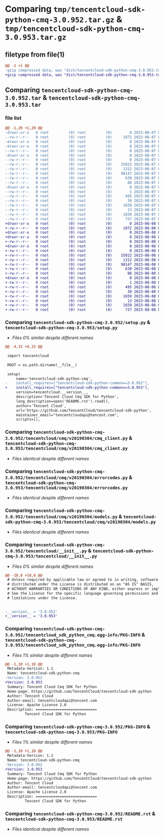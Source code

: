 # Comparing `tmp/tencentcloud-sdk-python-cmq-3.0.952.tar.gz` & `tmp/tencentcloud-sdk-python-cmq-3.0.953.tar.gz`

## filetype from file(1)

```diff
@@ -1 +1 @@
-gzip compressed data, was "dist/tencentcloud-sdk-python-cmq-3.0.952.tar", last modified: Mon Aug  7 08:50:15 2023, max compression
+gzip compressed data, was "dist/tencentcloud-sdk-python-cmq-3.0.953.tar", last modified: Tue Aug  8 00:21:53 2023, max compression
```

## Comparing `tencentcloud-sdk-python-cmq-3.0.952.tar` & `tencentcloud-sdk-python-cmq-3.0.953.tar`

### file list

```diff
@@ -1,20 +1,20 @@
-drwxr-xr-x   0 root         (0) root         (0)        0 2023-08-07 08:50:15.000000 tencentcloud-sdk-python-cmq-3.0.952/
--rw-r--r--   0 root         (0) root         (0)     1072 2023-08-07 08:50:14.000000 tencentcloud-sdk-python-cmq-3.0.952/setup.py
-drwxr-xr-x   0 root         (0) root         (0)        0 2023-08-07 08:50:15.000000 tencentcloud-sdk-python-cmq-3.0.952/tencentcloud/
-drwxr-xr-x   0 root         (0) root         (0)        0 2023-08-07 08:50:15.000000 tencentcloud-sdk-python-cmq-3.0.952/tencentcloud/cmq/
--rw-r--r--   0 root         (0) root         (0)        0 2023-08-07 08:50:14.000000 tencentcloud-sdk-python-cmq-3.0.952/tencentcloud/cmq/__init__.py
-drwxr-xr-x   0 root         (0) root         (0)        0 2023-08-07 08:50:15.000000 tencentcloud-sdk-python-cmq-3.0.952/tencentcloud/cmq/v20190304/
--rw-r--r--   0 root         (0) root         (0)        0 2023-08-07 08:50:14.000000 tencentcloud-sdk-python-cmq-3.0.952/tencentcloud/cmq/v20190304/__init__.py
--rw-r--r--   0 root         (0) root         (0)    15822 2023-08-07 08:50:14.000000 tencentcloud-sdk-python-cmq-3.0.952/tencentcloud/cmq/v20190304/cmq_client.py
--rw-r--r--   0 root         (0) root         (0)     1312 2023-08-07 08:50:14.000000 tencentcloud-sdk-python-cmq-3.0.952/tencentcloud/cmq/v20190304/errorcodes.py
--rw-r--r--   0 root         (0) root         (0)    98147 2023-08-07 08:50:14.000000 tencentcloud-sdk-python-cmq-3.0.952/tencentcloud/cmq/v20190304/models.py
--rw-r--r--   0 root         (0) root         (0)      630 2023-08-07 08:50:14.000000 tencentcloud-sdk-python-cmq-3.0.952/tencentcloud/__init__.py
--rw-r--r--   0 root         (0) root         (0)       88 2023-08-07 08:50:15.000000 tencentcloud-sdk-python-cmq-3.0.952/setup.cfg
-drwxr-xr-x   0 root         (0) root         (0)        0 2023-08-07 08:50:15.000000 tencentcloud-sdk-python-cmq-3.0.952/tencentcloud_sdk_python_cmq.egg-info/
--rw-r--r--   0 root         (0) root         (0)        1 2023-08-07 08:50:15.000000 tencentcloud-sdk-python-cmq-3.0.952/tencentcloud_sdk_python_cmq.egg-info/dependency_links.txt
--rw-r--r--   0 root         (0) root         (0)      495 2023-08-07 08:50:15.000000 tencentcloud-sdk-python-cmq-3.0.952/tencentcloud_sdk_python_cmq.egg-info/SOURCES.txt
--rw-r--r--   0 root         (0) root         (0)       39 2023-08-07 08:50:15.000000 tencentcloud-sdk-python-cmq-3.0.952/tencentcloud_sdk_python_cmq.egg-info/requires.txt
--rw-r--r--   0 root         (0) root         (0)     1659 2023-08-07 08:50:15.000000 tencentcloud-sdk-python-cmq-3.0.952/tencentcloud_sdk_python_cmq.egg-info/PKG-INFO
--rw-r--r--   0 root         (0) root         (0)       13 2023-08-07 08:50:15.000000 tencentcloud-sdk-python-cmq-3.0.952/tencentcloud_sdk_python_cmq.egg-info/top_level.txt
--rw-r--r--   0 root         (0) root         (0)     1659 2023-08-07 08:50:15.000000 tencentcloud-sdk-python-cmq-3.0.952/PKG-INFO
--rw-r--r--   0 root         (0) root         (0)      737 2023-08-07 08:50:14.000000 tencentcloud-sdk-python-cmq-3.0.952/README.rst
+drwxr-xr-x   0 root         (0) root         (0)        0 2023-08-08 00:21:53.000000 tencentcloud-sdk-python-cmq-3.0.953/
+-rw-r--r--   0 root         (0) root         (0)     1072 2023-08-08 00:21:53.000000 tencentcloud-sdk-python-cmq-3.0.953/setup.py
+drwxr-xr-x   0 root         (0) root         (0)        0 2023-08-08 00:21:53.000000 tencentcloud-sdk-python-cmq-3.0.953/tencentcloud/
+drwxr-xr-x   0 root         (0) root         (0)        0 2023-08-08 00:21:53.000000 tencentcloud-sdk-python-cmq-3.0.953/tencentcloud/cmq/
+-rw-r--r--   0 root         (0) root         (0)        0 2023-08-08 00:21:53.000000 tencentcloud-sdk-python-cmq-3.0.953/tencentcloud/cmq/__init__.py
+drwxr-xr-x   0 root         (0) root         (0)        0 2023-08-08 00:21:53.000000 tencentcloud-sdk-python-cmq-3.0.953/tencentcloud/cmq/v20190304/
+-rw-r--r--   0 root         (0) root         (0)        0 2023-08-08 00:21:53.000000 tencentcloud-sdk-python-cmq-3.0.953/tencentcloud/cmq/v20190304/__init__.py
+-rw-r--r--   0 root         (0) root         (0)    15822 2023-08-08 00:21:53.000000 tencentcloud-sdk-python-cmq-3.0.953/tencentcloud/cmq/v20190304/cmq_client.py
+-rw-r--r--   0 root         (0) root         (0)     1312 2023-08-08 00:21:53.000000 tencentcloud-sdk-python-cmq-3.0.953/tencentcloud/cmq/v20190304/errorcodes.py
+-rw-r--r--   0 root         (0) root         (0)    98147 2023-08-08 00:21:53.000000 tencentcloud-sdk-python-cmq-3.0.953/tencentcloud/cmq/v20190304/models.py
+-rw-r--r--   0 root         (0) root         (0)      630 2023-08-08 00:21:53.000000 tencentcloud-sdk-python-cmq-3.0.953/tencentcloud/__init__.py
+-rw-r--r--   0 root         (0) root         (0)       88 2023-08-08 00:21:53.000000 tencentcloud-sdk-python-cmq-3.0.953/setup.cfg
+drwxr-xr-x   0 root         (0) root         (0)        0 2023-08-08 00:21:53.000000 tencentcloud-sdk-python-cmq-3.0.953/tencentcloud_sdk_python_cmq.egg-info/
+-rw-r--r--   0 root         (0) root         (0)        1 2023-08-08 00:21:53.000000 tencentcloud-sdk-python-cmq-3.0.953/tencentcloud_sdk_python_cmq.egg-info/dependency_links.txt
+-rw-r--r--   0 root         (0) root         (0)      495 2023-08-08 00:21:53.000000 tencentcloud-sdk-python-cmq-3.0.953/tencentcloud_sdk_python_cmq.egg-info/SOURCES.txt
+-rw-r--r--   0 root         (0) root         (0)       39 2023-08-08 00:21:53.000000 tencentcloud-sdk-python-cmq-3.0.953/tencentcloud_sdk_python_cmq.egg-info/requires.txt
+-rw-r--r--   0 root         (0) root         (0)     1659 2023-08-08 00:21:53.000000 tencentcloud-sdk-python-cmq-3.0.953/tencentcloud_sdk_python_cmq.egg-info/PKG-INFO
+-rw-r--r--   0 root         (0) root         (0)       13 2023-08-08 00:21:53.000000 tencentcloud-sdk-python-cmq-3.0.953/tencentcloud_sdk_python_cmq.egg-info/top_level.txt
+-rw-r--r--   0 root         (0) root         (0)     1659 2023-08-08 00:21:53.000000 tencentcloud-sdk-python-cmq-3.0.953/PKG-INFO
+-rw-r--r--   0 root         (0) root         (0)      737 2023-08-08 00:21:53.000000 tencentcloud-sdk-python-cmq-3.0.953/README.rst
```

### Comparing `tencentcloud-sdk-python-cmq-3.0.952/setup.py` & `tencentcloud-sdk-python-cmq-3.0.953/setup.py`

 * *Files 0% similar despite different names*

```diff
@@ -4,15 +4,15 @@
 
 import tencentcloud
 
 ROOT = os.path.dirname(__file__)
 
 setup(
     name='tencentcloud-sdk-python-cmq',
-    install_requires=["tencentcloud-sdk-python-common==3.0.952"],
+    install_requires=["tencentcloud-sdk-python-common==3.0.953"],
     version=tencentcloud.__version__,
     description='Tencent Cloud Cmq SDK for Python',
     long_description=open('README.rst').read(),
     author='Tencent Cloud',
     url='https://github.com/TencentCloud/tencentcloud-sdk-python',
     maintainer_email="tencentcloudapi@tencent.com",
     scripts=[],
```

### Comparing `tencentcloud-sdk-python-cmq-3.0.952/tencentcloud/cmq/v20190304/cmq_client.py` & `tencentcloud-sdk-python-cmq-3.0.953/tencentcloud/cmq/v20190304/cmq_client.py`

 * *Files identical despite different names*

### Comparing `tencentcloud-sdk-python-cmq-3.0.952/tencentcloud/cmq/v20190304/errorcodes.py` & `tencentcloud-sdk-python-cmq-3.0.953/tencentcloud/cmq/v20190304/errorcodes.py`

 * *Files identical despite different names*

### Comparing `tencentcloud-sdk-python-cmq-3.0.952/tencentcloud/cmq/v20190304/models.py` & `tencentcloud-sdk-python-cmq-3.0.953/tencentcloud/cmq/v20190304/models.py`

 * *Files identical despite different names*

### Comparing `tencentcloud-sdk-python-cmq-3.0.952/tencentcloud/__init__.py` & `tencentcloud-sdk-python-cmq-3.0.953/tencentcloud/__init__.py`

 * *Files 0% similar despite different names*

```diff
@@ -10,8 +10,8 @@
 # Unless required by applicable law or agreed to in writing, software
 # distributed under the License is distributed on an "AS IS" BASIS,
 # WITHOUT WARRANTIES OR CONDITIONS OF ANY KIND, either express or implied.
 # See the License for the specific language governing permissions and
 # limitations under the License.
 
 
-__version__ = '3.0.952'
+__version__ = '3.0.953'
```

### Comparing `tencentcloud-sdk-python-cmq-3.0.952/tencentcloud_sdk_python_cmq.egg-info/PKG-INFO` & `tencentcloud-sdk-python-cmq-3.0.953/tencentcloud_sdk_python_cmq.egg-info/PKG-INFO`

 * *Files 1% similar despite different names*

```diff
@@ -1,10 +1,10 @@
 Metadata-Version: 1.1
 Name: tencentcloud-sdk-python-cmq
-Version: 3.0.952
+Version: 3.0.953
 Summary: Tencent Cloud Cmq SDK for Python
 Home-page: https://github.com/TencentCloud/tencentcloud-sdk-python
 Author: Tencent Cloud
 Author-email: tencentcloudapi@tencent.com
 License: Apache License 2.0
 Description: ============================
         Tencent Cloud SDK for Python
```

### Comparing `tencentcloud-sdk-python-cmq-3.0.952/PKG-INFO` & `tencentcloud-sdk-python-cmq-3.0.953/PKG-INFO`

 * *Files 1% similar despite different names*

```diff
@@ -1,10 +1,10 @@
 Metadata-Version: 1.1
 Name: tencentcloud-sdk-python-cmq
-Version: 3.0.952
+Version: 3.0.953
 Summary: Tencent Cloud Cmq SDK for Python
 Home-page: https://github.com/TencentCloud/tencentcloud-sdk-python
 Author: Tencent Cloud
 Author-email: tencentcloudapi@tencent.com
 License: Apache License 2.0
 Description: ============================
         Tencent Cloud SDK for Python
```

### Comparing `tencentcloud-sdk-python-cmq-3.0.952/README.rst` & `tencentcloud-sdk-python-cmq-3.0.953/README.rst`

 * *Files identical despite different names*

